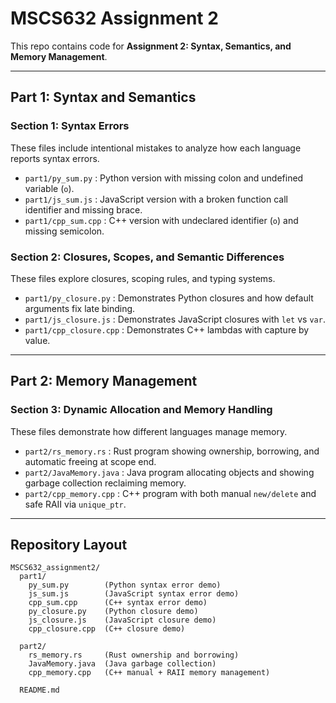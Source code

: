 # MSCS632 Assignment 2

This repo contains code for **Assignment 2: Syntax, Semantics, and Memory Management**.

---

## Part 1: Syntax and Semantics

### Section 1: Syntax Errors
These files include intentional mistakes to analyze how each language reports syntax errors.

- `part1/py_sum.py` : Python version with missing colon and undefined variable (`o`).
- `part1/js_sum.js` : JavaScript version with a broken function call identifier and missing brace.
- `part1/cpp_sum.cpp` : C++ version with undeclared identifier (`o`) and missing semicolon.

### Section 2: Closures, Scopes, and Semantic Differences
These files explore closures, scoping rules, and typing systems.

- `part1/py_closure.py` : Demonstrates Python closures and how default arguments fix late binding.
- `part1/js_closure.js` : Demonstrates JavaScript closures with `let` vs `var`.
- `part1/cpp_closure.cpp` : Demonstrates C++ lambdas with capture by value.

---

## Part 2: Memory Management

### Section 3: Dynamic Allocation and Memory Handling
These files demonstrate how different languages manage memory.

- `part2/rs_memory.rs` : Rust program showing ownership, borrowing, and automatic freeing at scope end.
- `part2/JavaMemory.java` : Java program allocating objects and showing garbage collection reclaiming memory.
- `part2/cpp_memory.cpp` : C++ program with both manual `new/delete` and safe RAII via `unique_ptr`.

---

## Repository Layout

```plaintext
MSCS632_assignment2/
  part1/
    py_sum.py        (Python syntax error demo)
    js_sum.js        (JavaScript syntax error demo)
    cpp_sum.cpp      (C++ syntax error demo)
    py_closure.py    (Python closure demo)
    js_closure.js    (JavaScript closure demo)
    cpp_closure.cpp  (C++ closure demo)

  part2/
    rs_memory.rs     (Rust ownership and borrowing)
    JavaMemory.java  (Java garbage collection)
    cpp_memory.cpp   (C++ manual + RAII memory management)

  README.md